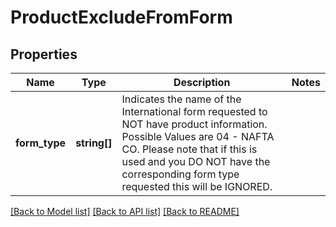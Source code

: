 # ProductExcludeFromForm

## Properties
Name | Type | Description | Notes
------------ | ------------- | ------------- | -------------
**form_type** | **string[]** | Indicates the name of the International form requested to NOT have product information.  Possible Values are 04 - NAFTA CO.  Please note that if this is used and you DO NOT have the corresponding form type requested this will be IGNORED. | 

[[Back to Model list]](../../README.md#documentation-for-models) [[Back to API list]](../../README.md#documentation-for-api-endpoints) [[Back to README]](../../README.md)

